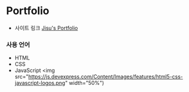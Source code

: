 # Portfolio

- 사이트 링크
  [Jisu's Portfolio](https://jzizsuuz.github.io/portfolio/)

### 사용 언어
- HTML
- CSS
- JavaScript
<img src="https://js.devexpress.com/Content/Images/features/html5-css-javascript-logos.png" width="50%")
